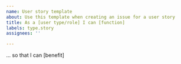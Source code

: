 ```yaml
---
name: User story template
about: Use this template when creating an issue for a user story
title: As a [user type/role] I can [function]
labels: type.story
assignees: ''

---
```


... so that I can [benefit]
